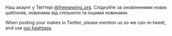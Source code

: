 ---
---

Наш акаунт у Твіттері [@freesewing\_org](https://twitter.com/freesewing_org). Слідкуйте за оновленнями нових шаблонів, новинами від спільноти та іншими новинами.

When posting your makes in Twitter, please mention us so we can re-tweet, and use [our hashtags](/community/hashtags/).
